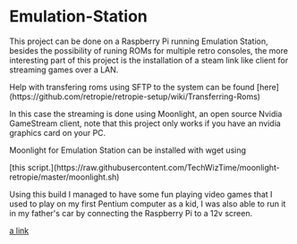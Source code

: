 # Emulation-Station
<p>This project can be done on a Raspberry Pi running Emulation Station, besides the possibility of runing ROMs for multiple
retro consoles, the more interesting part of this project is the installation of a steam link like client for streaming games
over a LAN.</p>
Help with transfering roms using SFTP to the system can be found [here](https://github.com/retropie/retropie-setup/wiki/Transferring-Roms)
<p>In this case the streaming is done using Moonlight, an open source Nvidia GameStream client, note that this project only
works if you have an nvidia graphics card on your PC.</p>
<p>Moonlight for Emulation Station can be installed with wget using</p>[this script.](https://raw.githubusercontent.com/TechWizTime/moonlight-retropie/master/moonlight.sh)
<p>Using this build I managed to have some fun playing video games that I used to play on my first Pentium computer as a kid,
  I was also able to run it in my father's car by connecting the Raspberry Pi to a 12v screen.</p>
  
[a link](https://github.com/user/repo/blob/branch/other_file.md)
